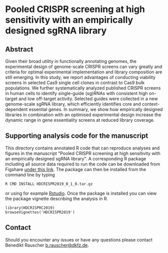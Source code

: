 # Pooled CRISPR screening at high sensitivity with an empirically designed sgRNA library

## Abstract

Given their broad utility in functionally annotating genomes, the experimental design of genome-scale CRISPR screens can vary greatly and criteria for optimal experimental implementation and library composition are still emerging. In this study, we report advantages of conducting viability screens in selected Cas9 single cell clones in contrast to Cas9 bulk populations. We further systematically analyzed published CRISPR screens in human cells to identify single-guide (sg)RNAs with consistent high on-target and low off-target activity. Selected guides were collected in a new genome-scale sgRNA library, which efficiently identifies core and context-dependent essential genes. In summary, we show how empirically designed libraries in combination with an optimised experimental design increase the dynamic range in gene essentiality screens at reduced library coverage.

## Supporting analysis code for the manuscript

This directory contains annotated R code that can reproduce analyses and figures in the manuscript "Pooled CRISPR screening at high sensitivity with an empirically designed sgRNA library". A corresponding R package including all source data required to run the code can be downloaded from Figshare [under this link](https://figshare.com/s/4cd0a152aa0109cce5a0). The package can then be installed from the command line by typing

```{sh}
R CMD INSTALL HDCRISPR2019_0_1_0.tar.gz
```

or using for example [Rstudio](https://www.rstudio.com/). Once the package is installed you can view the package vignette describing the analysis in R.

```{r}
library(HDCRISPRC2019)
browseVignettes('HDCRISPR2019')
```

## Contact

Should you encounter any issues or have any questions please contact Benedikt Rauscher <b.rauscher@dkfz.de>.
